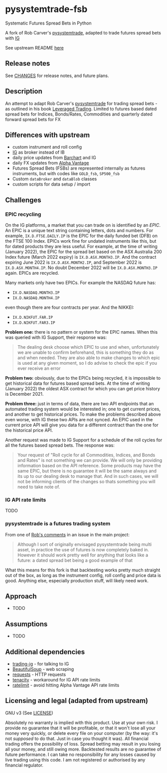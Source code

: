 # pysystemtrade-fsb

Systematic Futures Spread Bets in Python

A fork of Rob Carver's [pysystemtrade](https://github.com/robcarver17/pysystemtrade), adapted to trade futures 
spread bets with [IG](https://www.ig.com/uk)

See upstream README [here](https://github.com/robcarver17/pysystemtrade/blob/master/README.md)

## Release notes

See [CHANGES](CHANGES.md) for release notes, and future plans.

## Description

An attempt to adapt Rob Carver's [pysystemtrade](https://github.com/robcarver17/pysystemtrade) for trading
spread bets - as outlined in his book [Leveraged Trading](https://www.systematicmoney.org/leveraged-trading). Limited
to futures based dated spread bets for Indices, Bonds/Rates, Commodities and quarterly dated forward 
spread bets for FX

## Differences with upstream

- custom instrument and roll config
- [IG](https://www.ig.com/uk) as broker instead of IB
- daily price updates from [Barchart](https://www.barchart.com/) and IG
- daily FX updates from [Alpha Vantage](https://www.alphavantage.co/)
- Futures Spread Bets (FSBs) are represented internally as futures instruments, but with codes like `GOLD_fsb`, 
  `SP500_fsb`
- Custom `dataBroker` and `dataBlob` classes
- custom scripts for data setup / import

## Challenges

### EPIC recycling
On the IG platforms, a market that you can trade on is identified by an *EPIC*. An EPIC is a unique text 
string containing letters, dots and numbers. For example, `IX.D.FTSE.DAILY.IP` is the EPIC for 
the daily funded bet (DFB) on the FTSE 100 Index. EPICs work fine for undated instruments like this, but 
for dated products they are less useful. For example, at the time of writing (January 2022), the EPIC for 
the spread bet based on the ASX Australia 200 Index future (March 2022 expiry) is `IX.D.ASX.MONTH3.IP`. 
And the contract expiring June 2022 is `IX.D.ASX.MONTH2.IP`, and September 2022 is `IX.D.ASX.MONTH4.IP`. 
No doubt December 2022 will be `IX.D.ASX.MONTH3.IP` again. EPICs are recycled.

Many markets only have two EPICs. For example the NASDAQ future has:
- `IX.D.NASDAQ.MONTH3.IP`
- `IX.D.NASDAQ.MONTH4.IP`

even though there are four contracts per year. And the NIKKEI:
- `IX.D.NIKFUT.FAR.IP`
- `IX.D.NIKFUT.FAR3.IP`

**Problem one:** there is no pattern or system for the EPIC names. When this was queried with IG Support, their 
response was:

> The dealing desk choose which EPIC to use and when, unfortunately we are unable to confirm beforehand, this is 
something they do as and when needed. They are also able to make changes to which epic is used at any given moment, so 
I do advise to check the epic if you ever receive an error

**Problem two:** obviously, due to the EPICs being recycled, it is impossible to get historical data for futures based 
spread bets. At the time of writing (January 2022) the oldest ASX contract for which you can get price 
history is December 2021. 

**Problem three:** just in terms of data, there are two API endpoints that an automated trading system would be 
interested in; one to get current prices, and another to get historical prices. To make the problems described above even
worse, with IG these two APIs are not synced. An EPIC used in the current price API will give you data for a different 
contract than the one for the historical price API.

Another request was made to IG Support for a schedule of the roll cycles for all the futures based spread bets. The 
response was:

> Your request of "Roll cycle for all Commodities, Indices, and Bonds and Rates" is not something we can provide. We 
will only be providing information based on the API reference. Some products may have the same EPIC, but there is no 
guarantee it will be the same always and its up to our dealing desk to manage that. And in such cases, we will not be 
informing clients of the changes so thats something you will need to take note of.

### IG API rate limits

TODO

### pysystemtrade is a futures trading system

From one of [Rob's comments](https://github.com/robcarver17/pysystemtrade/issues/391#issuecomment-911441646) in an 
issue in the main project:

> Although I sort of originally envisaged pysystemtrade being multi asset, in practice the use of futures is now 
completely baked in. However it should work pretty well for anything that looks like a future: a dated spread bet 
being a good example of that

What this means for this fork is that backtesting works pretty much straight out of the box, as long as the instrument 
config, roll config and price data is good. Anything else, especially production stuff, will likely need work.


## Approach
- TODO

## Assumptions
- TODO

## Additional dependencies

- [trading-ig](https://pypi.org/project/trading-ig/) - for talking to IG
- [BeautifulSoup](https://pypi.org/project/beautifulsoup4/) - web scraping
- [requests](https://pypi.org/project/requests/) - HTTP requests
- [tenacity](https://pypi.org/project/tenacity/) - workaround for IG API rate limits
- [ratelimit](https://pypi.org/project/ratelimit/) - avoid hitting Alpha Vantage API rate limits

## Licensing and legal (adapted from upstream)

GNU v3 (See [LICENSE](LICENSE))

Absolutely no warranty is implied with this product. Use at your own risk. I provide no guarantee that it will be 
profitable, or that it won't lose all your money very quickly, or delete every file on your computer (by the way: it's 
not *supposed* to do that. Just in case you thought it was). All financial trading offers the possibility of loss. 
Spread betting may result in you losing all your money, and still owing more. Backtested 
results are no guarantee of future performance. I can take no responsibility for any losses caused by live trading 
using this code. I am not registered or authorised by any financial regulator. 


